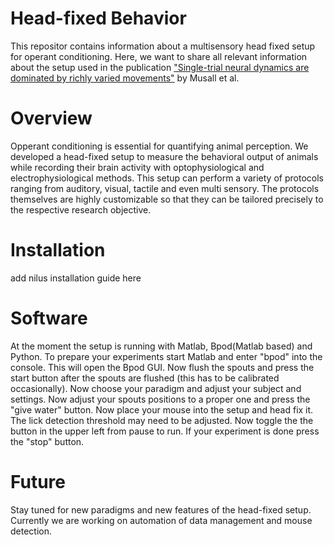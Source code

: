 # Head-fixed Behavior
This repositor contains information about a multisensory head fixed setup for operant conditioning. Here, we want to share all relevant information about the setup used in the publication ["Single-trial neural dynamics are dominated by richly varied movements"](https://www.nature.com/articles/s41593-019-0502-4) by Musall et al.

# Overview
Opperant conditioning is essential for quantifying animal perception. We developed a head-fixed setup to  measure the behavioral output of animals while recording their brain activity with optophysiological and electrophysiological methods. This setup can perform a variety of protocols ranging from auditory, visual, tactile and even multi sensory. The protocols themselves are highly customizable so that they can be tailored precisely to the respective research objective.

# Installation
add nilus installation guide here

# Software
At the moment the setup  is running with Matlab, Bpod(Matlab based) and Python.
To prepare your experiments start Matlab and enter "bpod" into the console. This will open the Bpod GUI. Now flush the spouts and press the start button after the spouts are flushed (this has to be calibrated occasionally). Now  choose your paradigm and adjust your subject and settings. Now adjust your spouts positions to a proper one and press the "give water" button. Now place your mouse into the setup and head fix it. The lick detection threshold may need to be adjusted. Now toggle the the button in the upper left from pause to run. If your experiment is done press the "stop" button.

# Future
Stay tuned for new paradigms and new features of the head-fixed setup.
Currently we are working on automation of data management and mouse detection.
